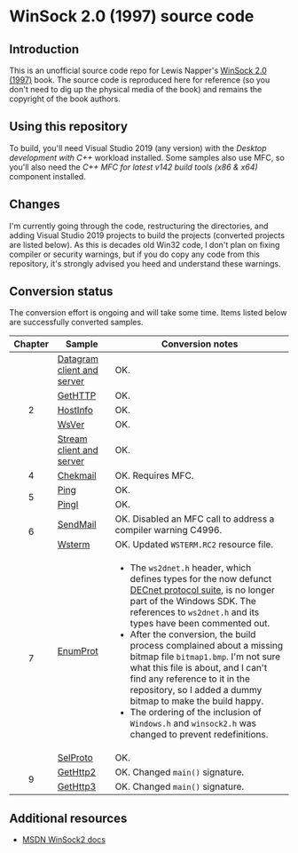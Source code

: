 # WinSock 2.0 (1997) source code

## Introduction

This is an unofficial source code repo for Lewis Napper's [WinSock 2.0 (1997)](https://dl.acm.org/doi/book/10.5555/522582) book. The source code is reproduced here for reference (so you don't need to dig up the physical media of the book) and remains the copyright of the book authors.

## Using this repository

To build, you'll need Visual Studio 2019 (any version) with the _Desktop development with C++_ workload installed. Some samples also use MFC, so you'll also need the _C++ MFC for latest v142 build tools (x86 & x64)_ component installed.

## Changes

I'm currently going through the code, restructuring the directories, and adding Visual Studio 2019 projects to build the projects (converted projects are listed below). As this is decades old Win32 code, I don't plan on fixing compiler or security warnings, but if you do copy any code from this repository, it's strongly advised you heed and understand these warnings.

## Conversion status

The conversion effort is ongoing and will take some time. Items listed below are successfully converted samples.

<table>
  <thead>
    <tr>
      <th>Chapter</th>
      <th>Sample</th>
      <th>Conversion notes</th>
    </tr>
  </thead>
  <tbody>
    <tr>
      <td align="center" rowspan="5">2</td>
      <td><a href="https://github.com/yottaawesome/winsock-2.0/tree/master/src/Ch02/DataGram">Datagram client and server</a></td>
      <td>OK.</td>
    </tr>
    <tr>
      <td><a href="https://github.com/yottaawesome/winsock-2.0/tree/master/src/Ch02/GetHTTP">GetHTTP</a></td>
      <td>OK.</td>
    </tr>
    <tr>
      <td><a href="https://github.com/yottaawesome/winsock-2.0/tree/master/src/Ch02/HostInfo">HostInfo</a></td>
      <td>OK.</td>
    </tr>
    <tr>
      <td><a href="https://github.com/yottaawesome/winsock-2.0/tree/master/src/Ch02/wsver">WsVer</a></td>
      <td>OK.</td>
    </tr>
    <tr>
      <td><a href="https://github.com/yottaawesome/winsock-2.0/tree/master/src/Ch02/Stream">Stream client and server</a></td>
      <td>OK.</td>
    </tr>
    <tr>
      <td align="center">4</td>
      <td><a href="https://github.com/yottaawesome/winsock-2.0/tree/master/src/Ch04">Chekmail</a></td>
      <td>OK. Requires MFC.</td>
    </tr>
    <tr>
      <td align="center" rowspan="2">5</td>
      <td><a href="https://github.com/yottaawesome/winsock-2.0/tree/master/src/Ch05/Ping">Ping</a></td>
      <td>OK.</td>
    </tr>
    <tr>
      <td><a href="https://github.com/yottaawesome/winsock-2.0/tree/master/src/Ch05/PingI">PingI</a></td>
      <td>OK.</td>
    </tr>
    <tr>
      <td align="center" rowspan="2">6</td>
      <td><a href="https://github.com/yottaawesome/winsock-2.0/tree/master/src/Ch06/SendMail">SendMail</a></td>
      <td>OK. Disabled an MFC call to address a compiler warning C4996.</td>
    </tr>
    <tr>
      <td><a href="https://github.com/yottaawesome/winsock-2.0/tree/master/src/Ch06/WSTERM">Wsterm</a></td>
      <td>OK. Updated <code>WSTERM.RC2</code> resource file.</td>
    </tr>
    <tr>
      <td align="center" rowspan="2">7</td>
      <td><a href="https://github.com/yottaawesome/winsock-2.0/tree/master/src/Ch07/EnumProt">EnumProt</a></td>
      <td>
        <ul>
          <li>
            The <code>ws2dnet.h</code> header, which defines types for the now defunct <a href="https://en.wikipedia.org/wiki/DECnet">DECnet protocol suite</a>, is no longer part of the Windows SDK. The references to <code>ws2dnet.h</code> and its types have been commented out.
          </li>
          <li>
            After the conversion, the build process complained about a missing bitmap file <code>bitmap1.bmp</code>. I'm not sure what this file is about, and I can't find any reference to it in the repository, so I added a dummy bitmap to make the build happy.
          </li>
          <li>
            The ordering of the inclusion of <code>Windows.h</code> and <code>winsock2.h</code> was changed to prevent redefinitions.
          </li>
        </ul>
      </td>
    </tr>
    <tr>
      <td><a href="https://github.com/yottaawesome/winsock-2.0/tree/master/src/Ch07/SelProto">SelProto</a></td>
      <td>OK.</td>
    </tr>
    <tr>
      <td align="center" rowspan="2">9</td>
      <td><a href="https://github.com/yottaawesome/winsock-2.0/tree/master/src/Ch09/GETHTTP2">GetHttp2</a></td>
      <td>OK. Changed <code>main()</code> signature.</td>
    </tr>
    <tr>
      <td><a href="https://github.com/yottaawesome/winsock-2.0/tree/master/src/Ch09/Gethttp3">GetHttp3</a></td>
      <td>OK. Changed <code>main()</code> signature.</td>
    </tr>
  </tbody>
</table>

## Additional resources

* [MSDN WinSock2 docs](https://docs.microsoft.com/en-us/windows/win32/winsock/windows-sockets-start-page-2)
